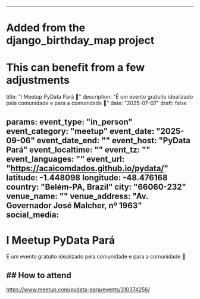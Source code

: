
---
# Added from the django_birthday_map project
# This can benefit from a few adjustments
title: "I Meetup PyData Pará 💜"
description: "É um evento gratuito idealizado pela comunidade e para a comunidade 💜"
date: "2025-07-07"
draft: false

params:
  event_type: "in_person"
  event_category: "meetup"
  event_date: "2025-09-06"
  event_date_end: ""
  event_host: "PyData Pará"
  event_localtime: ""
  event_tz: ""
  event_languages: ""
  event_url: "https://acaicomdados.github.io/pydata/"
  latitude: -1.448098
  longitude: -48.476168
  country: "Belém-PA, Brazil"
  city: "66060-232"
  venue_name: ""
  venue_address: "Av. Governador José Malcher, nº 1963"
  social_media:
---

# I Meetup PyData Pará

É um evento gratuito idealizado pela comunidade e para a comunidade 💜

## ## How to attend

https://www.meetup.com/pydata-para/events/310374256/
